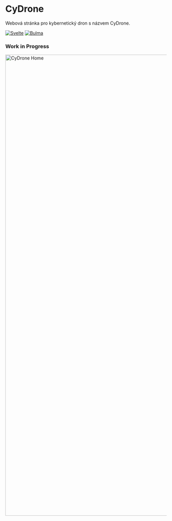 <h1 class="rich-diff-level-zero">CyDrone</h1>

<p>Webová stránka pro kybernetický dron s názvem CyDrone.</p>

[![Svelte](https://img.shields.io/badge/Svelte-orange.svg)]() [![Bulma](https://img.shields.io/badge/Bulma-cyan.svg)]()

### Work in Progress

<img width="1440" alt="CyDrone Home" src="https://user-images.githubusercontent.com/72941622/173295751-078464a4-7883-4f33-a724-47bdbeffd3af.png">
